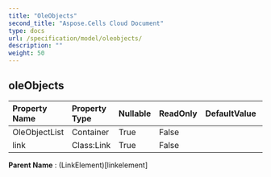 ```yaml
---
title: "OleObjects"
second_title: "Aspose.Cells Cloud Document"
type: docs
url: /specification/model/oleobjects/
description: ""
weight: 50
---
```


## **oleObjects**

 

| Property Name | Property Type | Nullable |  ReadOnly | DefaultValue | Description | 
| :- | :- | :- |:- |  :- | :- |
| OleObjectList | Container | True |  False |  |  |  
| link | Class:Link | True |  False |  |  |  

**Parent Name** : (LinkElement)[linkelement]

